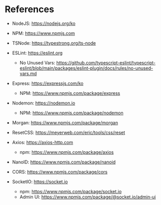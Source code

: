 # References

- NodeJS: https://nodejs.org/ko

- NPM: https://www.npmjs.com

- TSNode: https://typestrong.org/ts-node

- ESLint: https://eslint.org
  - No Unused Vars: https://github.com/typescript-eslint/typescript-eslint/blob/main/packages/eslint-plugin/docs/rules/no-unused-vars.md

- Express: https://expressjs.com/ko
  - NPM: https://www.npmjs.com/package/express
  
- Nodemon: https://nodemon.io
  - NPM: https://www.npmjs.com/package/nodemon
  
- Morgan: https://www.npmjs.com/package/morgan

- ResetCSS: https://meyerweb.com/eric/tools/css/reset

- Axios: https://axios-http.com
  - npm: https://www.npmjs.com/package/axios
  
- NanoID: https://www.npmjs.com/package/nanoid

- CORS: https://www.npmjs.com/package/cors

- SocketIO: https://socket.io
  - npm: https://www.npmjs.com/package/socket.io
  - Admin UI: https://www.npmjs.com/package/@socket.io/admin-ui
